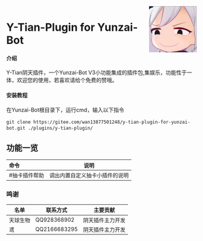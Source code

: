 <img decoding="async" align=right src="resources/1.jpg" width="25%">

# Y-Tian-Plugin for Yunzai-Bot

#### 介绍
Y-Tian阴天插件，一个Yunzai-Bot V3小功能集成的插件包,集娱乐，功能性于一体，欢迎您的使用，若喜欢请给个免费的赞哦。

#### 安装教程

在Yunzai-Bot根目录下，运行cmd，输入以下指令

```
git clone https://gitee.com/wan13877501248/y-tian-plugin-for-yunzai-bot.git ./plugins/y-tian-plugin/
```

## 功能一览

| 命令| 说明|
|:--------|------------|
| #抽卡插件帮助 | 调出内置自定义抽卡小插件的说明 |


### 鸣谢

| 名单     | 联系方式     | 主要贡献     |
| -------- | ------------ | ------------ |
| 天球生物 | QQ928368902 | 阴天插件主力开发 |
| 鸢    | QQ2166683295 | 阴天插件主力开发 |




